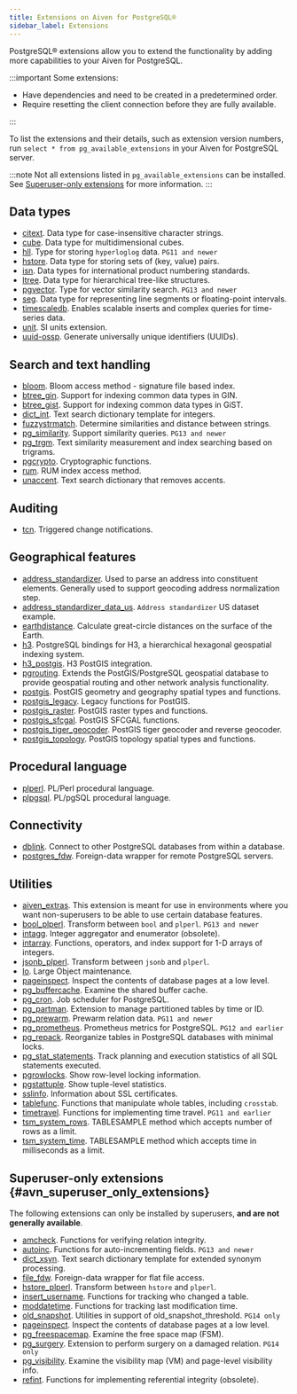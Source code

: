 ```yaml
---
title: Extensions on Aiven for PostgreSQL®
sidebar_label: Extensions
---
```


PostgreSQL® extensions allow you to extend the functionality by adding more capabilities to your Aiven for PostgreSQL.

:::important
Some extensions:

- Have dependencies and need to be created in a predetermined order.
- Require resetting the client connection before they are fully available.

:::

To list the extensions and their details, such as extension version numbers,
run `select * from pg_available_extensions` in your Aiven for PostgreSQL server.

:::note
Not all extensions listed in `pg_available_extensions` can be installed. See
[Superuser-only extensions](/docs/products/postgresql/reference/list-of-extensions#avn_superuser_only_extensions)
for more information.
:::

## Data types

<!-- vale off -->

-   [citext](https://www.postgresql.org/docs/current/citext). Data
    type for case-insensitive character strings.
-   [cube](https://www.postgresql.org/docs/current/cube). Data type
    for multidimensional cubes.
-   [hll](https://github.com/citusdata/postgresql-hll). Type for storing
    `hyperloglog` data. `PG11 and newer`
-   [hstore](https://www.postgresql.org/docs/current/hstore). Data
    type for storing sets of (key, value) pairs.
-   [isn](https://www.postgresql.org/docs/current/isn). Data types
    for international product numbering standards.
-   [ltree](https://www.postgresql.org/docs/current/ltree). Data
    type for hierarchical tree-like structures.
-   [pgvector](https://github.com/pgvector/pgvector). Type for vector
    similarity search. `PG13 and newer`
-   [seg](https://www.postgresql.org/docs/current/seg). Data type
    for representing line segments or floating-point intervals.
-   [timescaledb](https://github.com/timescale/timescaledb). Enables
    scalable inserts and complex queries for time-series data.
-   [unit](https://github.com/df7cb/postgresql-unit). SI units
    extension.
-   [uuid-ossp](https://www.postgresql.org/docs/current/uuid-ossp).
    Generate universally unique identifiers (UUIDs).

## Search and text handling

-   [bloom](https://www.postgresql.org/docs/current/bloom). Bloom
    access method - signature file based index.
-   [btree_gin](https://www.postgresql.org/docs/current/btree-gin).
    Support for indexing common data types in GIN.
-   [btree_gist](https://www.postgresql.org/docs/current/btree-gist).
    Support for indexing common data types in GiST.
-   [dict_int](https://www.postgresql.org/docs/current/dict-int).
    Text search dictionary template for integers.
-   [fuzzystrmatch](https://www.postgresql.org/docs/current/fuzzystrmatch).
    Determine similarities and distance between strings.
-   [pg_similarity](https://github.com/eulerto/pg_similarity). Support
    similarity queries. `PG13 and newer`
-   [pg_trgm](https://www.postgresql.org/docs/current/pgtrgm). Text
    similarity measurement and index searching based on trigrams.
-   [pgcrypto](https://www.postgresql.org/docs/current/pgcrypto).
    Cryptographic functions.
-   [rum](https://github.com/postgrespro/rum). RUM index access method.
-   [unaccent](https://www.postgresql.org/docs/current/unaccent).
    Text search dictionary that removes accents.

## Auditing

-   [tcn](https://www.postgresql.org/docs/current/tcn). Triggered
    change notifications.

## Geographical features

-   [address_standardizer](https://postgis.net/docs/standardize_address).
    Used to parse an address into constituent elements. Generally used
    to support geocoding address normalization step.
-   [address_standardizer_data_us](https://postgis.net/docs/standardize_address).
    `Address standardizer` US dataset example.
-   [earthdistance](https://www.postgresql.org/docs/current/earthdistance).
    Calculate great-circle distances on the surface of the Earth.
-   [h3](https://github.com/zachasme/h3-pg). PostgreSQL bindings for H3, a hierarchical
    hexagonal geospatial indexing system.
-   [h3_postgis](https://github.com/zachasme/h3-pg). H3 PostGIS integration.
-   [pgrouting](https://github.com/pgRouting/pgrouting). Extends the
    PostGIS/PostgreSQL geospatial database to provide geospatial routing
    and other network analysis functionality.
-   [postgis](https://postgis.net/). PostGIS geometry and geography
    spatial types and functions.
-   [postgis_legacy](https://postgis.net/). Legacy functions for
    PostGIS.
-   [postgis_raster](https://postgis.net/docs/RT_reference).
    PostGIS raster types and functions.
-   [postgis_sfcgal](http://postgis.net/docs/reference#reference_sfcgal).
    PostGIS SFCGAL functions.
-   [postgis_tiger_geocoder](https://postgis.net/docs/Extras#Tiger_Geocoder).
    PostGIS tiger geocoder and reverse geocoder.
-   [postgis_topology](https://postgis.net/docs/Topology). PostGIS
    topology spatial types and functions.

## Procedural language

-   [plperl](https://www.postgresql.org/docs/current/plperl).
    PL/Perl procedural language.
-   [plpgsql](https://www.postgresql.org/docs/current/plpgsql).
    PL/pgSQL procedural language.

## Connectivity

-   [dblink](https://www.postgresql.org/docs/current/contrib-dblink-function).
    Connect to other PostgreSQL databases from within a database.
-   [postgres_fdw](https://www.postgresql.org/docs/current/postgres-fdw).
    Foreign-data wrapper for remote PostgreSQL servers.

## Utilities

-   [aiven_extras](https://github.com/aiven/aiven-extras). This
    extension is meant for use in environments where you want
    non-superusers to be able to use certain database features.
-   [bool_plperl](https://www.postgresql.org/docs/current/plperl-funcs).
    Transform between `bool` and `plperl`.
    `PG13 and newer`
-   [intagg](https://www.postgresql.org/docs/current/intagg).
    Integer aggregator and enumerator (obsolete).
-   [intarray](https://www.postgresql.org/docs/current/intarray).
    Functions, operators, and index support for 1-D arrays of integers.
-   [jsonb_plperl](https://www.postgresql.org/docs/current/datatype-json).
    Transform between `jsonb` and `plperl`.
-   [lo](https://www.postgresql.org/docs/current/lo). Large Object
    maintenance.
-   [pageinspect](https://www.postgresql.org/docs/current/pageinspect).
    Inspect the contents of database pages at a low level.
-   [pg_buffercache](https://www.postgresql.org/docs/current/pgbuffercache).
    Examine the shared buffer cache.
-   [pg_cron](https://github.com/citusdata/pg_cron). Job scheduler for
    PostgreSQL.
-   [pg_partman](https://github.com/pgpartman/pg_partman). Extension to
    manage partitioned tables by time or ID.
-   [pg_prewarm](https://www.postgresql.org/docs/current/pgprewarm).
    Prewarm relation data. `PG11 and newer`
-   [pg_prometheus](https://github.com/timescale/pg_prometheus).
    Prometheus metrics for PostgreSQL.
    `PG12 and earlier`
-   [pg_repack](https://pgxn.org/dist/pg_repack/1.4.6/). Reorganize
    tables in PostgreSQL databases with minimal locks.
-   [pg_stat_statements](https://www.postgresql.org/docs/current/pgstatstatements).
    Track planning and execution statistics of all SQL statements
    executed.
-   [pgrowlocks](https://www.postgresql.org/docs/current/pgrowlocks).
    Show row-level locking information.
-   [pgstattuple](https://www.postgresql.org/docs/current/pgstattuple).
    Show tuple-level statistics.
-   [sslinfo](https://www.postgresql.org/docs/current/sslinfo).
    Information about SSL certificates.
-   [tablefunc](https://www.postgresql.org/docs/current/tablefunc).
    Functions that manipulate whole tables, including `crosstab`.
-   [timetravel](https://www.postgresql.org/docs/6.3/c0503.htm).
    Functions for implementing time travel.
    `PG11 and earlier`
-   [tsm_system_rows](https://www.postgresql.org/docs/current/tsm-system-rows).
    TABLESAMPLE method which accepts number of rows as a limit.
-   [tsm_system_time](https://www.postgresql.org/docs/current/tsm-system-time).
    TABLESAMPLE method which accepts time in milliseconds as a limit.

## Superuser-only extensions {#avn_superuser_only_extensions}

The following extensions can only be installed by superusers, **and are
not generally available**.

-   [amcheck](https://www.postgresql.org/docs/current/amcheck).
    Functions for verifying relation integrity.
-   [autoinc](https://www.postgresql.org/docs/current/contrib-spi).
    Functions for auto-incrementing fields.
    `PG13 and newer`
-   [dict_xsyn](https://www.postgresql.org/docs/current/dict-xsyn).
    Text search dictionary template for extended synonym processing.
-   [file_fdw](https://www.postgresql.org/docs/current/file-fdw).
    Foreign-data wrapper for flat file access.
-   [hstore_plperl](https://www.postgresql.org/docs/current/hstore).
    Transform between `hstore` and `plperl`.
-   [insert_username](https://www.postgresql.org/docs/current/contrib-spi).
    Functions for tracking who changed a table.
-   [moddatetime](https://www.postgresql.org/docs/10/contrib-spi).
    Functions for tracking last modification time.
-   [old_snapshot](https://www.postgresql.org/docs/current/oldsnapshot).
    Utilities in support of old_snapshot_threshold.
    `PG14 only`
-   [pageinspect](https://www.postgresql.org/docs/current/pageinspect).
    Inspect the contents of database pages at a low level.
-   [pg_freespacemap](https://www.postgresql.org/docs/current/pgfreespacemap).
    Examine the free space map (FSM).
-   [pg_surgery](https://www.postgresql.org/docs/current/pgsurgery).
    Extension to perform surgery on a damaged relation.
    `PG14 only`
-   [pg_visibility](https://www.postgresql.org/docs/current/pgvisibility).
    Examine the visibility map (VM) and page-level visibility info.
-   [refint](https://www.postgresql.org/docs/current/contrib-spi).
    Functions for implementing referential integrity (obsolete).

<!-- vale off -->
